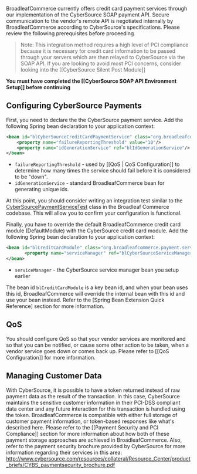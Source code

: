 BroadleafCommerce currently offers credit card payment services through our implementation of the CyberSource SOAP payment API. Secure communication to the vendor's remote API is negotiated internally by BroadleafCommerce according to CyberSource's specifications. Please review the following prerequisites before proceeding

> Note: This integration method requires a high level of PCI compliance because it is necessary for credit card information to be passed through your servers which are then relayed to CyberSource via the SOAP API. If you are looking to avoid most PCI concerns, consider looking into the [[CyberSource Silent Post Module]]

**You must have completed the [[CyberSource SOAP API Environment Setup]] before continuing**

## Configuring CyberSource Payments

First, you need to declare the the CyberSource payment service. Add the following Spring bean declaration to your application context:

```xml
<bean id="blCyberSourceCreditCardPaymentService" class="org.broadleafcommerce.vendor.cybersource.service.payment.CyberSourceCreditCardPaymentServiceImpl">
    <property name="failureReportingThreshold" value="10"/>
    <property name="idGenerationService" ref="blIdGenerationService"/>
</bean>
```

* `failureReportingThreshold` - used by [[QoS | QoS Configuration]] to determine how many times the service should fail before it is considered to be "down".
* `idGenerationService` - standard BroadleafCommerce bean for generating unique ids.

At this point, you should consider writing an integration test similar to the [CyberSourcePaymentServiceTest](https://github.com/BroadleafCommerce/BroadleafCommerceThirdPartyIntegrationModules/blob/master/integration/src/test/java/org/broadleafcommerce/vendor/CyberSourcePaymentServiceTest.java) class in the Broadleaf Commerce codebase. This will allow you to confirm your configuration is functional.

Finally, you have to override the default BroadleafCommerce credit card module (DefaultModule) with the CyberSource credit card module. Add the following Spring bean declaration to your application context:

```xml
<bean id="blCreditCardModule" class="org.broadleafcommerce.payment.service.module.CyberSourceCreditCardModule">
       <property name="serviceManager" ref="blCyberSourceServiceManager"/>
</bean>
```

- `serviceManager` - the CyberSource service manager bean you setup earlier

The bean id `blCreditCardModule` is a key bean id, and when your bean uses this id, BroadleafCommerce will override the internal bean with this id and use your bean instead. Refer to the [Spring Bean Extension Quick Reference] section for more information.

## QoS

You should configure QoS so that your vendor services are monitored and so that you can be notified, or cause some other action to be taken, when a vendor service goes down or comes back up. Please refer to [[QoS Configuration]] for more information.

## Managing Customer Data

With CyberSource, it is possible to have a token returned instead of raw payment data as the result of the transaction. In this case, CyberSource maintains the sensitive customer information in their PCI-DSS compliant data center and any future interaction for this transaction is handled using the token. BroadleafCommerce is compatible with either full storage of customer payment information, or token-based responses like what's described here. Please refer to the [[Payment Security and PCI Compliance]] section for more information about how both of these payment storage approaches are achieved in BroadleafCommerce. Also, refer to the payment security brochure provided by CyberSource for more information regarding their services in this area: http://www.cybersource.com/resources/collateral/Resource_Center/product_briefs/CYBS_paymentsecurity_brochure.pdf

